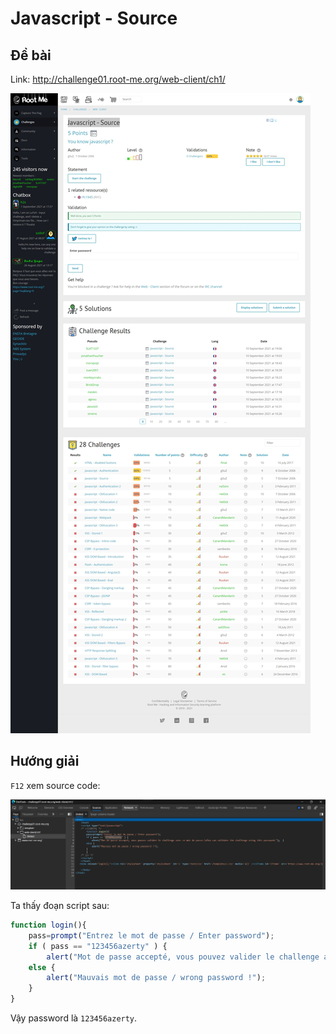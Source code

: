 # Javascript - Source

## Đề bài

Link: http://challenge01.root-me.org/web-client/ch1/

![](sc.jpeg)

## Hướng giải

`F12` xem source code:

![](view-src.png)

Ta thấy đoạn script sau:

```js
function login(){
    pass=prompt("Entrez le mot de passe / Enter password");
    if ( pass == "123456azerty" ) {
        alert("Mot de passe accepté, vous pouvez valider le challenge avec ce mot de passe.\nYou can validate the challenge using this password.");  }
    else {
        alert("Mauvais mot de passe / wrong password !");
    }
}
```

Vậy password là `123456azerty`.